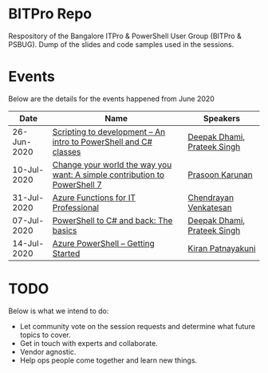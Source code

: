 # BITPro Repo

Respository of the Bangalore ITPro & PowerShell User Group (BITPro & PSBUG).
Dump of the slides and code samples used in the sessions.

# Events

Below are the details for the events happened from June 2020

|Date|Name|Speakers|
|----|----|--------|
|26-Jun-2020|[Scripting to development – An intro to PowerShell and C# classes]|[Deepak Dhami], [Prateek Singh]|
|10-Jul-2020|[Change your world the way you want: A simple contribution to PowerShell 7]|[Prasoon Karunan]|
|31-Jul-2020|[Azure Functions for IT Professional]|[Chendrayan Venkatesan]|
|07-Jul-2020|[PowerShell to C# and back: The basics]|[Deepak Dhami], [Prateek Singh]|
|14-Jul-2020|[Azure PowerShell – Getting Started]|[Kiran Patnayakuni]|


[//]: # (Update speakers references here)

[Deepak Dhami]: https://twitter.com/dexterposh
[Prateek Singh]: https://twitter.com/singhprateik
[Prasoon Karunan]: https://twitter.com/prasoonkarunan
[Chendrayan Venkatesan]: https://twitter.com/ChendrayanV
[Kiran Patnayakuni]: https://twitter.com/kPatnayakuni


[//]: # (Update event link references here)
[Scripting to development – An intro to PowerShell and C# classes]: https://tecoholic.com/scripting-to-development-an-intro-to-powershell-and-c-classes-8104/

[Change your world the way you want: A simple contribution to PowerShell 7]: https://tecoholic.com/change-your-world-the-way-you-want-a-simple-contribution-to-powershell-7-8282/

[Azure Functions for IT Professional]: https://tecoholic.com/azure-functions-for-it-professionals-8455/

[PowerShell to C# and back: The basics]: https://tecoholic.com/powershell-to-c-and-back-the-basics-8538/

[Azure PowerShell – Getting Started]: https://tecoholic.com/azure-powershell-getting-started-8621/

# TODO
Below is what we intend to do:
- Let community vote on the session requests and determine what future topics to cover.
- Get in touch with experts and collaborate.
- Vendor agnostic.
- Help ops people come together and learn new things.
